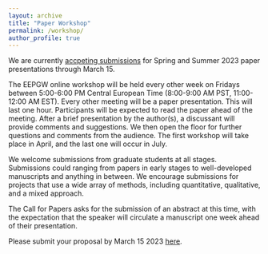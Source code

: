 ```yaml
---
layout: archive
title: "Paper Workshop"
permalink: /workshop/
author_profile: true
---
```


We are currently [accpeting submissions](https://forms.gle/ozkZKfXx4bzJMVcg7) for Spring and Summer 2023 paper presentations through March 15. 

The EEPGW online workshop will be held every other week on Fridays between 5:00-6:00 PM Central European Time (8:00-9:00 AM PST, 11:00-12:00 AM EST). Every other meeting will be a paper presentation. This will last one hour. Participants will be expected to read the paper ahead of the meeting. After a brief presentation by the author(s), a discussant will provide comments and suggestions. We then open the floor for further questions and comments from the audience. The first workshop will take place in April, and the last one will occur in July.

We welcome submissions from graduate students at all stages. Submissions could ranging from papers in early stages to well-developed manuscripts and anything in between.  We encourage submissions for projects that use a wide array of methods, including quantitative, qualitative, and a mixed approach.

The Call for Papers asks for the submission of an abstract at this time, with the expectation that the speaker will circulate a manuscript one week ahead of their presentation. 

Please submit your proposal by March 15 2023 [here](https://forms.gle/ozkZKfXx4bzJMVcg7).
